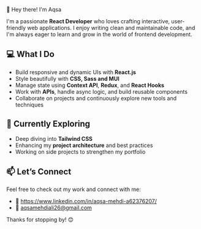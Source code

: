 👋 Hey there! I'm Aqsa

I'm a passionate **React Developer** who loves crafting interactive, user-friendly web applications. I enjoy writing clean and maintainable code, and I'm always eager to learn and grow in the world of frontend development.

## 💻 What I Do
- Build responsive and dynamic UIs with **React.js**
- Style beautifully with **CSS, Sass and MUI**
- Manage state using **Context API**, **Redux**, and **React Hooks**
- Work with **APIs**, handle async logic, and build reusable components
- Collaborate on projects and continuously explore new tools and techniques

## 🚀 Currently Exploring
- Deep diving into **Tailwind CSS**
- Enhancing my **project architecture** and best practices
- Working on side projects to strengthen my portfolio

## 📫 Let’s Connect
Feel free to check out my work and connect with me:

- 💼 https://www.linkedin.com/in/aqsa-mehdi-a62376207/
- 📧 aqsamehdiali26@gmail.com

Thanks for stopping by! 😊
